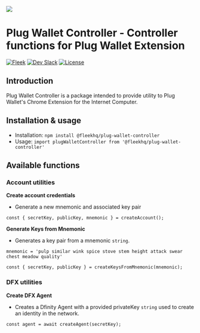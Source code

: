 ![](https://fleek-team-bucket.storage.fleek.co/Blog%20Inline/fleekcli.png)

# Plug Wallet Controller - Controller functions for Plug Wallet Extension
[![Fleek](https://img.shields.io/badge/Made%20by-Fleek-blue)](https://fleek.co/)
[![Dev Slack](https://img.shields.io/badge/Dev%20Slack-Channel-blue)](https://slack.fleek.co/)
[![License](https://img.shields.io/badge/License-MIT-green)](https://github.com/FleekHQ/space-sdk/blob/master/LICENSE)

## Introduction

Plug Wallet Controller is a package intended to provide utility to Plug Wallet's Chrome Extension for the Internet Computer.

## Installation & usage

- Installation: `npm install @fleekhq/plug-wallet-controller`
- Usage: `import plugWalletController from '@fleekhq/plug-wallet-controller'`
## Available functions

### Account utilities
**Create account credentials**
- Generate a new mnemonic and associated key pair
```
const { secretKey, publicKey, mnemonic } = createAccount();
```

**Generate Keys from Mnemonic**
- Generates a key pair from a mnemonic `string`.
```
mnemonic = 'pulp similar wink spice stove stem height attack swear chest meadow quality'

const { secretKey, publicKey } = createKeysFromMnemonic(mnemonic);
```


### DFX utilities
**Create DFX Agent**
- Creates a Dfinity Agent with a provided privateKey `string` used to create an identity in the network.
```
const agent = await createAgent(secretKey);
```